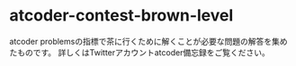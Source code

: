 # atcoder-contest-brown-level
atcoder problemsの指標で茶に行くために解くことが必要な問題の解答を集めたものです。
詳しくはTwitterアカウントatcoder備忘録をご覧ください。
